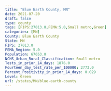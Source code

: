 ```yaml
---
title: "Blue Earth County, MN"
date: 2021-07-20
draft: false
type: county
tags: [FIPS:27013.0,FEMA:5.0,Small metro,Green]
categories: [MN]
County: Blue Earth County
State: MN
FIPS: 27013.0
FEMA_Region: 5.0
Population: 67653.0
NCHS_Urban_Rural_Classification: Small metro
Tests_in_prior_14_days: 1876.0
Fourteen_day_test_rate_per_100000: 2773.0
Percent_Positivity_in_prior_14_days: 0.029
Level: Green
url: /states/MN/blue-earth-county
---
```



